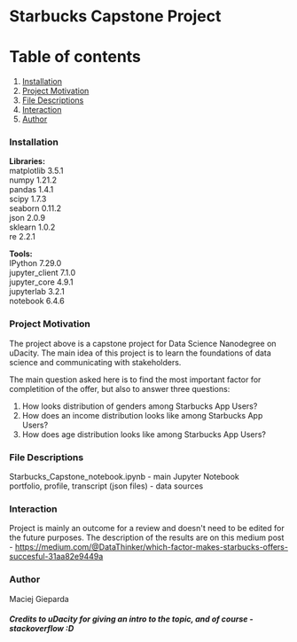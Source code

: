 # Starbucks Capstone Project

# Table of contents
1. [Installation](#introduction)
2. [Project Motivation](#paragraph1)
3. [File Descriptions](#paragraph2)
3. [Interaction](#paragraph3)
3. [Author](#paragraph4)

### Installation <a name="introduction"></a>

**Libraries:**<br/>
matplotlib  3.5.1<br/>
numpy       1.21.2<br/>
pandas      1.4.1<br/>
scipy       1.7.3<br/>
seaborn     0.11.2<br/>
json        2.0.9<br/>
sklearn     1.0.2<br/>
re          2.2.1<br/>


**Tools:**<br/>
IPython             7.29.0<br/>
jupyter_client      7.1.0<br/>
jupyter_core        4.9.1<br/>
jupyterlab          3.2.1<br/>
notebook            6.4.6<br/>

### Project Motivation <a name="paragraph1"></a>

The project above is a capstone project for Data Science Nanodegree on uDacity. The main idea of this project is to learn the foundations of data science and communicating with stakeholders.

The main question asked here is to find the most important factor for completition of the offer, but also to answer three questions: <br/>
1. How looks distribution of genders among Starbucks App Users?<br/>
2. How does an income distribution looks like among Starbucks App Users?<br/>
3. How does age distribution looks like among Starbucks App Users?<br/>

### File Descriptions <a name="paragraph2"></a>

Starbucks_Capstone_notebook.ipynb - main Jupyter Notebook<br/>
portfolio, profile, transcript (json files) - data sources<br/>

### Interaction <a name="paragraph3"></a>

Project is mainly an outcome for a review and doesn't need to be edited for the future purposes. 
The description of the results are on this medium post - https://medium.com/@DataThinker/which-factor-makes-starbucks-offers-succesful-31aa82e9449a

### Author <a name="paragraph4"></a>

Maciej Gieparda

##### Credits to uDacity for giving an intro to the topic, and of course - stackoverflow :D

